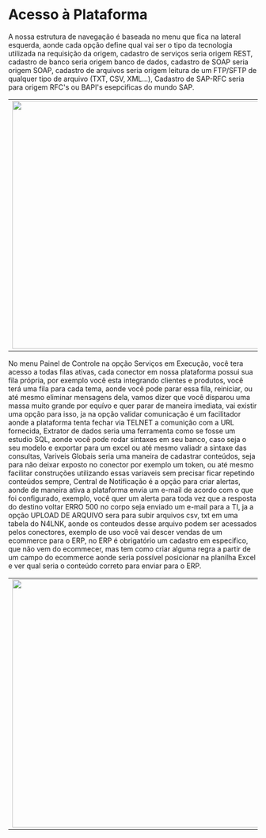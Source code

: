 # Acesso à Plataforma

A nossa estrutura de navegação é baseada no menu que fica na lateral esquerda, aonde cada opção define qual vai ser o tipo da tecnologia utilizada na requisição da origem, cadastro de serviços seria origem REST, cadastro de banco seria origem banco de dados, cadastro de SOAP seria origem SOAP, cadastro de arquivos seria origem leitura de um FTP/SFTP de qualquer tipo de arquivo (TXT, CSV, XML...), Cadastro de SAP-RFC seria para origem RFC's ou BAPI's esepcificas do mundo SAP.

<table>
  <tr>
    <td align="center">
      <img src="/n4link-wiki/assets/telas_n4link/integracoes.png" width="500"/><br>
    </td>
  </tr>
</table>

No menu Painel de Controle na opção Serviços em Execução, você tera acesso a todas filas ativas, cada conector em nossa plataforma possui sua fila própria, por exemplo você esta integrando clientes e produtos, você terá uma fila para cada tema, aonde você pode parar essa fila, reiniciar, ou até mesmo eliminar mensagens dela, vamos dizer que você disparou uma massa muito grande por equívo e quer parar de maneira imediata, vai existir uma opção para isso, ja na opção validar comunicação é um facilitador aonde a plataforma tenta fechar via TELNET a comunição com a URL fornecida, Extrator de dados seria uma ferramenta como se fosse um estudio SQL, aonde você pode rodar sintaxes em seu banco, caso seja o seu modelo e exportar para um excel ou até mesmo valiadr a sintaxe das consultas, Variveis Globais seria uma maneira de cadastrar conteúdos, seja para não deixar exposto no conector por exemplo um token, ou até mesmo facilitar construções utilizando essas varíaveis sem precisar ficar repetindo conteúdos sempre, Central de Notificação é a opção para criar alertas, aonde de maneira ativa a plataforma envia um e-mail de acordo com o que foi configurado, exemplo, você quer um alerta para toda vez que a resposta do destino voltar ERRO 500 no corpo seja enviado um e-mail para a TI, ja a opção UPLOAD DE ARQUIVO sera para subir arquivos csv, txt em uma tabela do N4LNK, aonde os conteudos desse arquivo podem ser acessados pelos conectores, exemplo de uso você vai descer vendas de um ecommerce para o ERP, no ERP é obrigatório um cadastro em especifico, que não vem do ecommecer, mas tem como criar alguma regra a partir de um campo do ecommerce aonde seria possível posicionar na planilha Excel e ver qual seria o conteúdo correto para enviar para o ERP.

<table>
  <tr>
    <td align="center">
      <img src="/n4link-wiki/assets/telas_n4link/painel.png" width="500"/><br>
    </td>
  </tr>
</table>